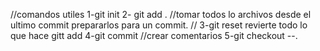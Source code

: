 //comandos utiles
1-git init
2- git add . //tomar todos lo archivos desde el ultimo commit prepararlos para un commit. //
3-git reset revierte todo lo que hace gitt add
4-git commit //crear comentarios
5-git checkout --.